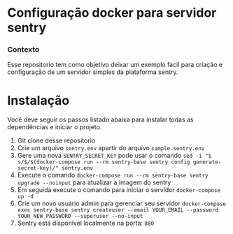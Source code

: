 # Configuração docker para servidor sentry ##

### Contexto
Esse repositorio tem como objetivo deixar um exemplo facil para criação e configuração de um servidor 
simples da plataforma sentry.

# Instalação ##
 

Você deve seguir os passos listado abaixa para instalar todas as dependências e iniciar o projeto.

1. Git clone desse repositorio
2. Crie um arquivo `sentry.env` apartir do arquivo `sample.sentry.env`
3. Gere uma nova `SENTRY_SECRET_KEY` pode usar o comando `sed -i "$ s/$/$(docker-compose run --rm sentry-base sentry config generate-secret-key)/" sentry.env`
4. Execute o comando `docker-compose run --rm sentry-base sentry upgrade --noinput` para atualizar a imagem do sentry
5. Em seguida execute o comando para iniciar o servidor `docker-compose up -d`
6. Crie um novo usuário admin para gerenciar seu servidor `docker-compose exec sentry-base sentry createuser --email YOUR_EMAIL --password YOUR_NEW_PASSWORD --superuser --no-input`
7. Sentry está disponivel localmente na porta: `880`
